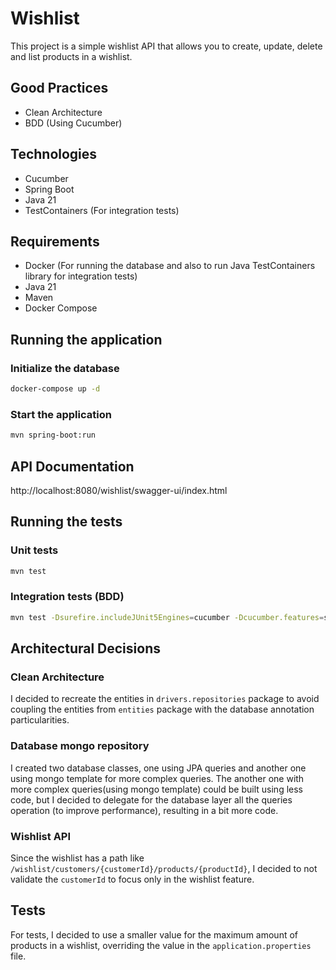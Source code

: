 # Wishlist


This project is a simple wishlist API that allows you to create, update, delete and list products in a wishlist.

## Good Practices
* Clean Architecture
* BDD (Using Cucumber)

## Technologies 
* Cucumber
* Spring Boot
* Java 21
* TestContainers (For integration tests)

## Requirements
* Docker (For running the database and also to run Java TestContainers library for integration tests)
* Java 21
* Maven
* Docker Compose


## Running the application

### Initialize the database
```bash
docker-compose up -d
```

### Start the application
```bash
mvn spring-boot:run
```

## API Documentation

http://localhost:8080/wishlist/swagger-ui/index.html

## Running the tests

### Unit tests
```bash
mvn test
```

### Integration tests (BDD)
```bash
mvn test -Dsurefire.includeJUnit5Engines=cucumber -Dcucumber.features=src/test/resources/casetests -Dcucumber.plugin=pretty
```


## Architectural Decisions

### Clean Architecture
I decided to recreate the entities in `drivers.repositories` package to avoid coupling the entities from `entities` package with the database annotation particularities.

### Database mongo repository
I created two database classes, one using JPA queries and another one using mongo template for more complex queries.
The another one with more complex queries(using mongo template) could be built using less code, but I decided to delegate for the database layer all the queries operation (to improve performance), resulting in a bit more code.

### Wishlist API

Since the wishlist has a path like `/wishlist/customers/{customerId}/products/{productId}`, I decided to not validate the `customerId` to focus only in the wishlist feature.


## Tests

For tests, I decided to use a smaller value for the maximum amount of products in a wishlist, overriding the value in the `application.properties` file.
